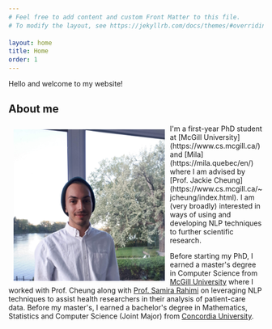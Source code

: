```yaml
---
# Feel free to add content and custom Front Matter to this file.
# To modify the layout, see https://jekyllrb.com/docs/themes/#overriding-theme-defaults

layout: home
title: Home
order: 1
---
```


Hello and welcome to my website! 

## About me
<img style="float:left;width:auto;height:300px;margin:10px"  src="cspino.png"/>
I'm a first-year PhD student at [McGill University](https://www.cs.mcgill.ca/) and [Mila](https://mila.quebec/en/) where I am advised by [Prof. Jackie Cheung](https://www.cs.mcgill.ca/~jcheung/index.html). I am (very broadly) interested in ways of using and developing NLP techniques to further scientific research.

Before starting my PhD, I earned a master's degree in Computer Science from [McGill University](https://www.cs.mcgill.ca/) where I worked with Prof. Cheung along with [Prof. Samira Rahimi](https://rahimislab.ca/) on leveraging NLP techniques to assist health researchers in their analysis of patient-care data. Before my master's, I earned a bachelor's degree in Mathematics, Statistics and Computer Science (Joint Major) from [Concordia University](https://www.concordia.ca/).

<br>
<br>